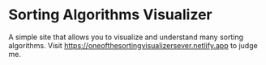 # Sorting Algorithms Visualizer

A simple site that allows you to visualize and understand many sorting algorithms. Visit https://oneofthesortingvisualizersever.netlify.app to judge me.

